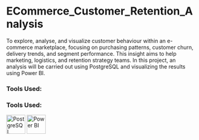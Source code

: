 # ECommerce_Customer_Retention_Analysis
To explore, analyse, and visualize customer behaviour within an e-commerce marketplace, focusing on purchasing patterns, customer churn, delivery trends, and segment performance. 
This insight aims to help marketing, logistics, and retention strategy teams.
In this project, an analysis will be carried out using PostgreSQL and visualizing the results using Power BI.

### Tools Used:

### Tools Used:

<img src="https://raw.githubusercontent.com/wallmaden/ECommerce_Customer_Retention_Analysis/main/assets/icons/PostgreSQL_logo_PNG3.PNG" alt="PostgreSQL" width="50"/>
<img src="https://raw.githubusercontent.com/wallmaden/ECommerce_Customer_Retention_Analysis/main/assets/icons/power-bi-microsoft-seeklogo.png" alt="Power BI" width="50"/>




